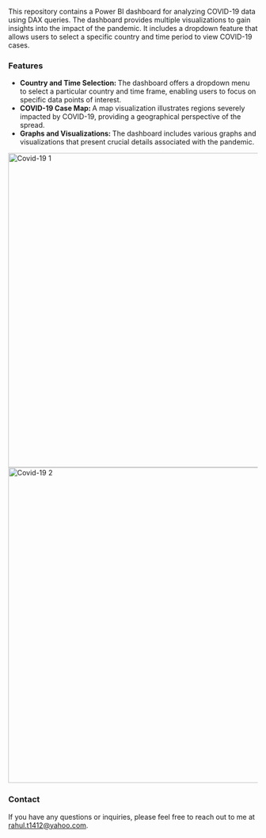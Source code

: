 This repository contains a Power BI dashboard for analyzing COVID-19 data using DAX queries. The dashboard provides multiple visualizations to gain insights into the impact of the pandemic. It includes a dropdown feature that allows users to select a specific country and time period to view COVID-19 cases.

### Features
<ul>
  <li> <strong> Country and Time Selection: </strong> The dashboard offers a dropdown menu to select a particular country and time frame, enabling users to focus on specific data points of interest. </li>

<li> <strong> COVID-19 Case Map: </strong> A map visualization illustrates regions severely impacted by COVID-19, providing a geographical perspective of the spread. </li>

<li> <strong> Graphs and Visualizations: </strong> The dashboard includes various graphs and visualizations that present crucial details associated with the pandemic. </li>

</ul>

<img width="634" alt="Covid-19 1" src="https://github.com/RahulThiruvengadam/PortfolioProjects/assets/128221334/b7f00090-8fcc-42b5-baab-a2efd3402ba2">
<img width="636" alt="Covid-19 2" src="https://github.com/RahulThiruvengadam/PortfolioProjects/assets/128221334/60a2c037-3b72-4178-9d6e-7db36e722302">


### Contact
If you have any questions or inquiries, please feel free to reach out to me at rahul.t1412@yahoo.com.
